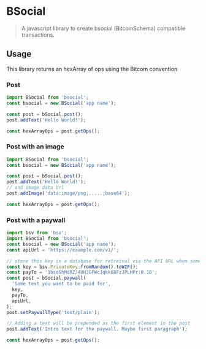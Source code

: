 # BSocial
> A javascript library to create bsocial (BitcoinSchema) compatible transactions.

## Usage

This library returns an hexArray of ops using the Bitcom convention

### Post

```javascript
import BSocial from 'bsocial';
const bsocial = new BSocial('app name');

const post = bSocial.post();
post.addText('Hello World!');

const hexArrayOps = post.getOps();
```

### Post with an image

```javascript
import BSocial from 'bsocial';
const bsocial = new BSocial('app name');

const post = bSocial.post();
post.addText('Hello World!');
// and image data Url
post.addImage('data:image/png,.....;base64');

const hexArrayOps = post.getOps();
```

### Post with a paywall

```javascript
import bsv from 'bsv';
import BSocial from 'bsocial';
const bsocial = new BSocial('app name');
const apiUrl = 'https://example.com/v1/';

// store this key in a database for retreival via the API URL when someone pays
const key = bsv.PrivateKey.fromRandom().toWIF();
const payTo = '1bsoShMdRZJ4UH3GFWcJqkkGBFzJPLHPr:0.10';
const post = bSocial.paywall(
  'Some text you want to be paid for',
  key,
  payTo,
  apiUrl,
);
post.setPaywallType('text/plain');

// Adding a text will be prepended as the first element in the post
post.addText('Intro text for the paywall. Maybe first paragraph');

const hexArrayOps = post.getOps();
```
